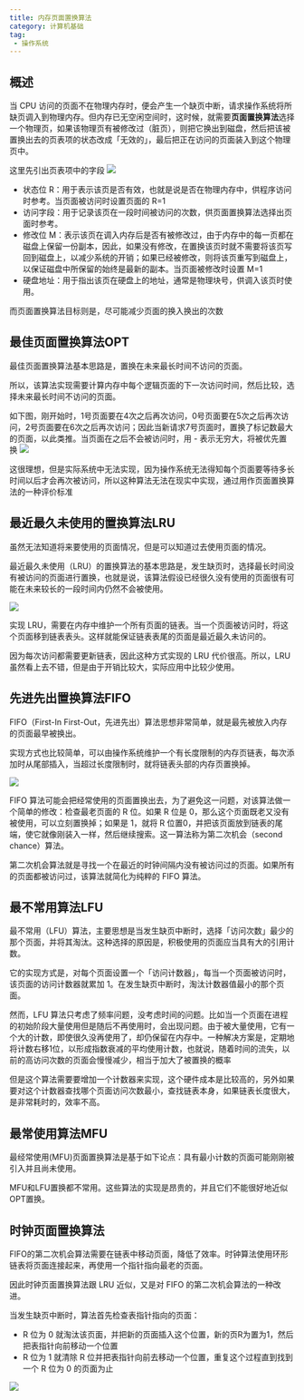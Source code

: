 ```yaml
---
title: 内存页面置换算法
category: 计算机基础
tag:
 - 操作系统
---
```




## 概述
当 CPU 访问的页面不在物理内存时，便会产生一个缺页中断，请求操作系统将所缺页调入到物理内存。但内存已无空闲空间时，这时候，就需要**页面置换算法**选择一个物理页，如果该物理页有被修改过（脏页），则把它换出到磁盘，然后把该被置换出去的页表项的状态改成「无效的」，最后把正在访问的页面装入到这个物理页中。

这里先引出页表项中的字段
![](https://seven97-blog.oss-cn-hangzhou.aliyuncs.com/imgs/202404271130724.png)

- 状态位 R：用于表示该页是否有效，也就是说是否在物理内存中，供程序访问时参考。当页面被访问时设置页面的 R=1
- 访问字段：用于记录该页在一段时间被访问的次数，供页面置换算法选择出页面时参考。
- 修改位 M：表示该页在调入内存后是否有被修改过，由于内存中的每一页都在磁盘上保留一份副本，因此，如果没有修改，在置换该页时就不需要将该页写回到磁盘上，以减少系统的开销；如果已经被修改，则将该页重写到磁盘上，以保证磁盘中所保留的始终是最新的副本。当页面被修改时设置 M=1
- 硬盘地址：用于指出该页在硬盘上的地址，通常是物理块号，供调入该页时使用。

而页面置换算法目标则是，尽可能减少页面的换入换出的次数

## 最佳页面置换算法OPT
最佳页面置换算法基本思路是，置换在未来最长时间不访问的页面。

所以，该算法实现需要计算内存中每个逻辑页面的下一次访问时间，然后比较，选择未来最长时间不访问的页面。

如下图，刚开始时，1号页面要在4次之后再次访问，0号页面要在5次之后再次访问，2号页面要在6次之后再次访问；因此当新请求7号页面时，置换了标记数最大的页面，以此类推。当页面在之后不会被访问时，用 - 表示无穷大，将被优先置换
![](https://seven97-blog.oss-cn-hangzhou.aliyuncs.com/imgs/202404271130369.png)

这很理想，但是实际系统中无法实现，因为操作系统无法得知每个页面要等待多长时间以后才会再次被访问，所以这种算法无法在现实中实现，通过用作页面置换算法的一种评价标准

## 最近最久未使用的置换算法LRU
虽然无法知道将来要使用的页面情况，但是可以知道过去使用页面的情况。

最近最久未使用（LRU）的置换算法的基本思路是，发生缺页时，选择最长时间没有被访问的页面进行置换，也就是说，该算法假设已经很久没有使用的页面很有可能在未来较长的一段时间内仍然不会被使用。

![](https://seven97-blog.oss-cn-hangzhou.aliyuncs.com/imgs/202404271130302.png)

实现 LRU，需要在内存中维护一个所有页面的链表。当一个页面被访问时，将这个页面移到链表表头。这样就能保证链表表尾的页面是最近最久未访问的。

因为每次访问都需要更新链表，因此这种方式实现的 LRU 代价很高。所以，LRU 虽然看上去不错，但是由于开销比较大，实际应用中比较少使用。

## 先进先出置换算法FIFO
FIFO（First-In First-Out，先进先出）算法思想非常简单，就是最先被放入内存的页面最早被换出。

实现方式也比较简单，可以由操作系统维护一个有长度限制的内存页链表，每次添加时从尾部插入，当超过长度限制时，就将链表头部的内存页置换掉。

![](https://seven97-blog.oss-cn-hangzhou.aliyuncs.com/imgs/202404271130193.png)

FIFO 算法可能会把经常使用的页面置换出去，为了避免这一问题，对该算法做一个简单的修改：检查最老页面的 R 位。如果 R 位是 0，那么这个页面既老又没有被使用，可以立刻置换掉；如果是 1，就将 R 位置0，并把该页面放到链表的尾端，使它就像刚装入一样，然后继续搜索。这一算法称为第二次机会（second chance）算法。

第二次机会算法就是寻找一个在最近的时钟间隔内没有被访问过的页面。如果所有的页面都被访问过，该算法就简化为纯粹的 FIFO 算法。

## 最不常用算法LFU
最不常用（LFU）算法，主要思想是当发生缺页中断时，选择「访问次数」最少的那个页面，并将其淘汰。这种选择的原因是，积极使用的页面应当具有大的引用计数。

它的实现方式是，对每个页面设置一个「访问计数器」，每当一个页面被访问时，该页面的访问计数器就累加 1。在发生缺页中断时，淘汰计数器值最小的那个页面。

然而，LFU 算法只考虑了频率问题，没考虑时间的问题。比如当一个页面在进程的初始阶段大量使用但是随后不再使用时，会出现问题。由于被大量使用，它有一个大的计数，即使很久没再使用了，却仍保留在内存中。一种解决方案是，定期地将计数右移1位，以形成指数衰减的平均使用计数，也就说，随着时间的流失，以前的高访问次数的页面会慢慢减少，相当于加大了被置换的概率

但是这个算法需要要增加一个计数器来实现，这个硬件成本是比较高的，另外如果要对这个计数器查找哪个页面访问次数最小，查找链表本身，如果链表长度很大，是非常耗时的，效率不高。

## 最常使用算法MFU

最经常使用(MFU)页面置换算法是基于如下论点：具有最小计数的页面可能刚刚被引入并且尚未使用。

MFU和LFU置换都不常用。这些算法的实现是昂贵的，并且它们不能很好地近似OPT置换。

## 时钟页面置换算法
FIFO的第二次机会算法需要在链表中移动页面，降低了效率。时钟算法使用环形链表将页面连接起来，再使用一个指针指向最老的页面。

因此时钟页面置换算法跟 LRU 近似，又是对 FIFO 的第二次机会算法的一种改进。

当发生缺页中断时，算法首先检查表指针指向的页面：
- R 位为 0 就淘汰该页面，并把新的页面插入这个位置，新的页R为置为1，然后把表指针向前移动一个位置
- R 位为 1 就清除 R 位并把表指针向前去移动一个位置，重复这个过程直到找到一个 R 位为 0 的页面为止

![](https://seven97-blog.oss-cn-hangzhou.aliyuncs.com/imgs/202404271130516.png)